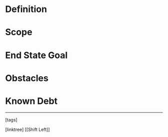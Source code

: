 # Definition

# Scope

# End State Goal

# Obstacles

# Known Debt












___
[tags] 


[linktree]
[[Shift Left]]